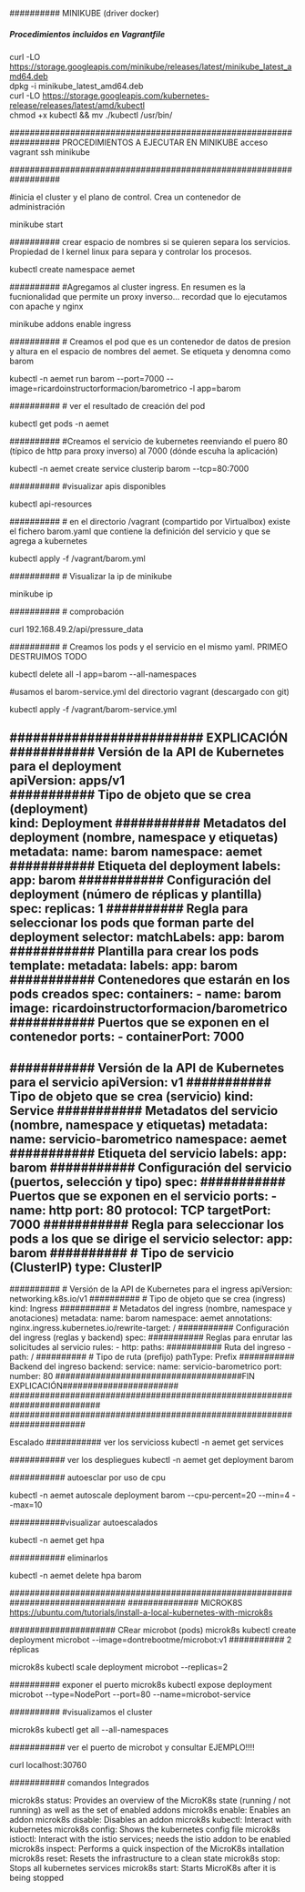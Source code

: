 ##########   MINIKUBE (driver docker)
##### Procedimientos incluidos en Vagrantfile

curl -LO https://storage.googleapis.com/minikube/releases/latest/minikube_latest_amd64.deb <br>
dpkg -i minikube_latest_amd64.deb <br>
curl -LO https://storage.googleapis.com/kubernetes-release/releases/latest/amd/kubectl  <br>
chmod +x kubectl &&  mv ./kubectl /usr/bin/ <br>

##################################################################
PROCEDIMIENTOS A EJECUTAR EN MINIKUBE
acceso vagrant ssh minikube

##################################################################

#inicia el cluster y el plano de control. Crea un contenedor de administración

minikube start

########## crear espacio de nombres si se quieren separa los servicios. Propiedad de l kernel linux para separa y controlar los procesos.

kubectl create namespace aemet

########## #Agregamos al cluster ingress. En resumen es la fucnionalidad que permite un proxy inverso... recordad que lo ejecutamos con apache y nginx

minikube addons enable ingress

########## # Creamos el pod que es un contenedor de datos de presion y altura en el espacio de nombres del aemet. Se etiqueta y denomna como barom

kubectl -n aemet run barom --port=7000 --image=ricardoinstructorformacion/barometrico -l app=barom

########## # ver el resultado de creación del pod

kubectl get pods -n aemet

########## #Creamos el servicio de kubernetes reenviando el puero 80 (típico de http para proxy inverso) al 7000 (dónde escuha la aplicación)

kubectl -n aemet create service clusterip barom --tcp=80:7000

########## #visualizar apis disponibles

kubectl api-resources


########## # en el directorio /vagrant (compartido por Virtualbox) existe el fichero barom.yaml que contiene la definición del servicio y que se agrega a kubernetes


kubectl apply -f /vagrant/barom.yml

########## # Visualizar la ip de minikube

minikube ip

########## # comprobación 

curl 192.168.49.2/api/pressure_data

########## # Creamos los pods y el servicio en el mismo yaml. PRIMEO DESTRUIMOS TODO

kubectl delete all -l app=barom --all-namespaces

#usamos el barom-service.yml del directorio vagrant (descargado con git)

kubectl apply -f /vagrant/barom-service.yml


######################### EXPLICACIÓN 
<br>
########### Versión de la API de Kubernetes para el deployment<br>
apiVersion: apps/v1 <br>
########### Tipo de objeto que se crea (deployment)<br>
kind: Deployment
########### Metadatos del deployment (nombre, namespace y etiquetas)
metadata:
  name: barom
  namespace: aemet
  ########### Etiqueta del deployment
  labels:
    app: barom
########### Configuración del deployment (número de réplicas y plantilla)
spec:
  replicas: 1
  ##########  Regla para seleccionar los pods que forman parte del deployment
  selector:
    matchLabels:
      app: barom
  ###########  Plantilla para crear los pods
  template:
    metadata:
      labels:
        app: barom
    ###########  Contenedores que estarán en los pods creados
    spec:
      containers:
        - name: barom
          image: ricardoinstructorformacion/barometrico
          ###########  Puertos que se exponen en el contenedor
          ports:
            - containerPort: 7000
---
###########  Versión de la API de Kubernetes para el servicio
apiVersion: v1
###########  Tipo de objeto que se crea (servicio)
kind: Service
###########  Metadatos del servicio (nombre, namespace y etiquetas)
metadata:
  name: servicio-barometrico
  namespace: aemet
  ###########  Etiqueta del servicio
  labels:
    app: barom
########### Configuración del servicio (puertos, selección y tipo)
spec:
  ###########  Puertos que se exponen en el servicio
  ports:
    - name: http
      port: 80
      protocol: TCP
      targetPort: 7000
  ########### Regla para seleccionar los pods a los que se dirige el servicio
  selector:
    app: barom
  ########## # Tipo de servicio (ClusterIP)
  type: ClusterIP
---
########## # Versión de la API de Kubernetes para el ingress
apiVersion: networking.k8s.io/v1
########## # Tipo de objeto que se crea (ingress)
kind: Ingress
########## # Metadatos del ingress (nombre, namespace y anotaciones)
metadata:
  name: barom
  namespace: aemet
  annotations:
    nginx.ingress.kubernetes.io/rewrite-target: /
########### Configuración del ingress (reglas y backend)
spec:
  ########### Reglas para enrutar las solicitudes al servicio
  rules:
    - http:
        paths:
          ########### Ruta del ingreso
          - path: /
            ########## # Tipo de ruta (prefijo)
            pathType: Prefix
            ########### Backend del ingreso
            backend:
              service:
                name: servicio-barometrico
                port:
                  number: 80
#####################################FIN EXPLICACIÓN#######################
##########################################################################
#######################################################################




Escalado
########### ver los servicioss
kubectl -n aemet get services
 
########### ver los despliegues
 kubectl -n aemet get deployment barom
 
########### autoesclar por uso de cpu
 
 kubectl -n aemet autoscale deployment barom --cpu-percent=20 --min=4 --max=10
 
###########visualizar autoescalados
 
 kubectl -n aemet get hpa
 
########### eliminarlos
 
 kubectl -n aemet delete hpa barom
 
 
###############################################################################
############## MICROK8S https://ubuntu.com/tutorials/install-a-local-kubernetes-with-microk8s
 
##################### CRear microbot (pods) 
 microk8s kubectl create deployment microbot --image=dontrebootme/microbot:v1
########### 2 réplicas

microk8s kubectl scale deployment microbot --replicas=2


########## exponer el puerto 
 microk8s kubectl expose deployment microbot --type=NodePort --port=80 --name=microbot-service
 
########## #visualizamos el cluster

microk8s kubectl get all --all-namespaces

###########  ver el puerto de microbot y consultar EJEMPLO!!!!

curl localhost:30760

########### comandos Integrados

microk8s status: Provides an overview of the MicroK8s state (running / not running) as well as the set of enabled addons
microk8s enable: Enables an addon
microk8s disable: Disables an addon
microk8s kubectl: Interact with kubernetes
microk8s config: Shows the kubernetes config file
microk8s istioctl: Interact with the istio services; needs the istio addon to be enabled
microk8s inspect: Performs a quick inspection of the MicroK8s intallation
microk8s reset: Resets the infrastructure to a clean state
microk8s stop: Stops all kubernetes services
microk8s start: Starts MicroK8s after it is being stopped

 

